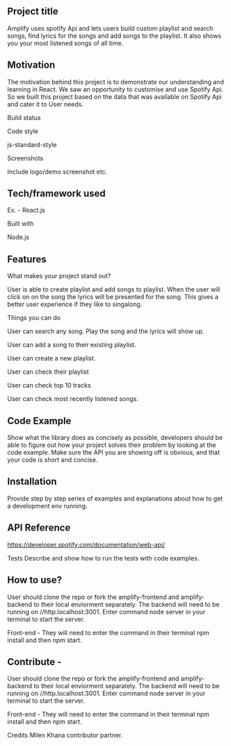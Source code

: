 ## Project title
Amplify uses spotify Api and lets users build custom playlist and search songs, find lyrics for the songs and add songs to the playlist. It also shows you your most listened songs of all time. 

## Motivation
The motivation behind this project is to demonstrate our understanding and learning in React. We saw an opportunity to customise and use Spotify Api. So we built this project based on the data that was available on Spotify Api and cater it to User needs. 

Build status

Code style

js-standard-style

Screenshots

Include logo/demo screenshot etc.

## Tech/framework used
Ex. - React.js

Built with

Node.js

## Features
What makes your project stand out?

User is able to create playlist and add songs to playlist. When the user will click on on the song the lyrics will be presented for the song. This gives a better user experience if they like to singalong. 

Things you can do

User can search any song. Play the song and the lyrics will show up. 

User can add a song to their existing playlist. 

User can create a new playlist. 

User can check their playlist 

User can check top 10 tracks

User can check most recently listened songs. 



## Code Example

Show what the library does as concisely as possible, developers should be able to figure out how your project solves their problem by looking at the code example. Make sure the API you are showing off is obvious, and that your code is short and concise.

## Installation
Provide step by step series of examples and explanations about how to get a development env running.

## API Reference

https://developer.spotify.com/documentation/web-api/

Tests
Describe and show how to run the tests with code examples.

## How to use?
User should clone the repo or fork the amplify-frontend and amplify-backend to their local enviorment separately. The backend will need to be running on //http.localhost:3001. Enter command node server in your terminal to start the server. 

Front-end - 
They will need to enter the command in their terminal npm install and then npm start.  



## Contribute - 

User should clone the repo or fork the amplify-frontend and amplify-backend to their local enviorment separately. The backend will need to be running on //http.localhost:3001. Enter command node server in your terminal to start the server. 

Front-end - 
They will need to enter the command in their terminal npm install and then npm start.  


Credits
Milen Khana contributor partner. 

